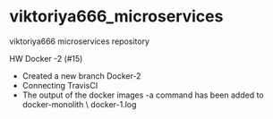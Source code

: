 # viktoriya666_microservices
viktoriya666 microservices repository

HW Docker -2 (#15)

- Created a new branch Docker-2
- Connecting TravisCI
- The output of the docker images -a command has been added to docker-monolith \ docker-1.log

